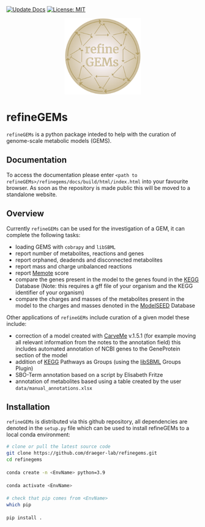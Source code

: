 [![Update Docs](https://github.com/draeger-lab/refinegems/actions/workflows/docs.yml/badge.svg)](https://github.com/draeger-lab/refinegems/actions/workflows/docs.yml) [![License: MIT](https://img.shields.io/badge/License-MIT-yellow.svg)](https://opensource.org/licenses/MIT)

<p align="center">
<img src="https://github.com/draeger-lab/refinegems/blob/4db6de15e0d780ac73223a907b0b92b39742cd86/docs/source/images/refineGEMs_logo.png" height="200"/>
</p>

# refineGEMs
`refineGEMs` is a python package inteded to help with the curation of genome-scale metabolic models (GEMS).

## Documentation
To access the documentation please enter `<path to refineGEMs>/refinegems/docs/build/html/index.html` into your favourite browser. As soon as the repository is made public this will be moved to a standalone website.

## Overview

Currently `refineGEMs` can be used for the investigation of a GEM, it can complete the following tasks:
- loading GEMS with `cobrapy` and `libSBML`
- report number of metabolites, reactions and genes
- report orphaned, deadends and disconnected metabolites
- report mass and charge unbalanced reactions
- report [Memote](https://memote.readthedocs.io/en/latest/index.html) score
- compare the genes present in the model to the genes found in the [KEGG](https://www.genome.jp/kegg/kegg1.html) Database (Note: this requires a gff file of your organism and the KEGG identifier of your organism)
- compare the charges and masses of the metabolites present in the model to the charges and masses denoted in the [ModelSEED](https://modelseed.org/) Database

Other applications of `refineGEMs` include curation of a given model these include:
- correction of a model created with [CarveMe](https://github.com/cdanielmachado/carveme) v.1.5.1 (for example moving all relevant information from the notes to the annotation field) this includes automated annotation of NCBI genes to the GeneProtein section of the model
- addition of [KEGG](https://www.genome.jp/kegg/kegg1.html) Pathways as Groups (using the [libSBML](https://synonym.caltech.edu/software/libsbml/5.18.0/docs/formatted/python-api/classlibsbml_1_1_groups_model_plugin.html) Groups Plugin)
- SBO-Term annotation based on a script by Elisabeth Fritze
- annotation of metabolites based using a table created by the user `data/manual_annotations.xlsx`

## Installation

`refineGEMs` is distributed via this github repository, all dependencies are denoted in the `setup.py` file which can be used to install refineGEMs to a local conda environment:

```bash
# clone or pull the latest source code
git clone https://github.com/draeger-lab/refinegems.git
cd refinegems

conda create -n <EnvName> python=3.9

conda activate <EnvName>

# check that pip comes from <EnvName>
which pip

pip install .

```

